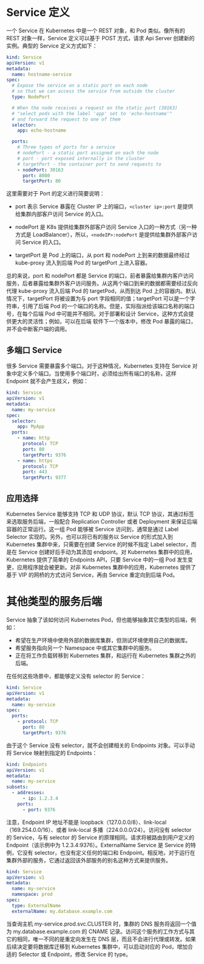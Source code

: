 # Service 定义

一个 Service 在 Kubernetes 中是一个 REST 对象，和 Pod 类似。像所有的 REST 对象一样，Service 定义可以基于 POST 方式，请求 Api Server 创建新的实例。典型的 Service 定义方式如下：

```yml
kind: Service
apiVersion: v1
metadata:
  name: hostname-service
spec:
  # Expose the service on a static port on each node
  # so that we can access the service from outside the cluster
  type: NodePort

  # When the node receives a request on the static port (30163)
  # "select pods with the label 'app' set to 'echo-hostname'"
  # and forward the request to one of them
  selector:
    app: echo-hostname

  ports:
    # Three types of ports for a service
    # nodePort - a static port assigned on each the node
    # port - port exposed internally in the cluster
    # targetPort - the container port to send requests to
    - nodePort: 30163
      port: 8080
      targetPort: 80
```

这里需要对于 Port 的定义进行简要说明：

- port 表示 Service 暴露在 Cluster IP 上的端口，`<cluster ip>:port` 是提供给集群内部客户访问 Service 的入口。

- nodePort 是 K8s 提供给集群外部客户访问 Service 入口的一种方式（另一种方式是 LoadBalancer），所以，`<nodeIP>:nodePort` 是提供给集群外部客户访问 Service 的入口。

- targetPort 是 Pod 上的端口，从 port 和 nodePort 上到来的数据最终经过 kube-proxy 流入到后端 Pod 的 targetPort 上进入容器。

总的来说，port 和 nodePort 都是 Service 的端口，前者暴露给集群内客户访问服务，后者暴露给集群外客户访问服务。从这两个端口到来的数据都需要经过反向代理 kube-proxy 流入后端 Pod 的 targetPod，从而到达 Pod 上的容器内。默认情况下，targetPort 将被设置为与 port 字段相同的值；targetPort 可以是一个字符串，引用了后端 Pod 的一个端口的名称。但是，实际指派给该端口名称的端口号，在每个后端 Pod 中可能并不相同。对于部署和设计 Service，这种方式会提供更大的灵活性；例如，可以在后端 软件下一个版本中，修改 Pod 暴露的端口，并不会中断客户端的调用。

## 多端口 Service

很多 Service 需要暴露多个端口。对于这种情况，Kubernetes 支持在 Service 对象中定义多个端口。当使用多个端口时，必须给出所有端口的名称，这样 Endpoint 就不会产生歧义，例如：

```yml
kind: Service
apiVersion: v1
metadata:
  name: my-service
spec:
  selector:
    app: MyApp
  ports:
    - name: http
      protocol: TCP
      port: 80
      targetPort: 9376
    - name: https
      protocol: TCP
      port: 443
      targetPort: 9377
```

## 应用选择

Kubernetes Service 能够支持 TCP 和 UDP 协议，默认 TCP 协议，其通过标签来选取服务后端，一般配合 Replication Controller 或者 Deployment 来保证后端容器的正常运行。这一组 Pod 能够被 Service 访问到，通常是通过 Label Selector 实现的。另外，也可以将已有的服务以 Service 的形式加入到 Kubernetes 集群中来，只需要在创建 Service 的时候不指定 Label selector，而是在 Service 创建好后手动为其添加 endpoint。对 Kubernetes 集群中的应用，Kubernetes 提供了简单的 Endpoints API，只要 Service 中的一组 Pod 发生变更，应用程序就会被更新。对非 Kubernetes 集群中的应用，Kubernetes 提供了基于 VIP 的网桥的方式访问 Service，再由 Service 重定向到后端 Pod。

# 其他类型的服务后端

Service 抽象了该如何访问 Kubernetes Pod，但也能够抽象其它类型的后端，例如：

- 希望在生产环境中使用外部的数据库集群，但测试环境使用自己的数据库。
- 希望服务指向另一个 Namespace 中或其它集群中的服务。
- 正在将工作负载转移到 Kubernetes 集群，和运行在 Kubernetes 集群之外的后端。

在任何这些场景中，都能够定义没有 selector 的 Service：

```yml
kind: Service
apiVersion: v1
metadata:
  name: my-service
spec:
  ports:
    - protocol: TCP
      port: 80
      targetPort: 9376
```

由于这个 Service 没有 selector，就不会创建相关的 Endpoints 对象。可以手动将 Service 映射到指定的 Endpoints：

```yml
kind: Endpoints
apiVersion: v1
metadata:
  name: my-service
subsets:
  - addresses:
      - ip: 1.2.3.4
    ports:
      - port: 9376
```

注意，Endpoint IP 地址不能是 loopback（127.0.0.0/8）、link-local（169.254.0.0/16）、或者 link-local 多播（224.0.0.0/24）。访问没有 selector 的 Service，与有 selector 的 Service 的原理相同。请求将被路由到用户定义的 Endpoint（该示例中为 1.2.3.4:9376）。ExternalName Service 是 Service 的特例，它没有 selector，也没有定义任何的端口和 Endpoint。相反地，对于运行在集群外部的服务，它通过返回该外部服务的别名这种方式来提供服务。

```yml
kind: Service
apiVersion: v1
metadata:
  name: my-service
  namespace: prod
spec:
  type: ExternalName
  externalName: my.database.example.com
```

当查询主机 my-service.prod.svc.CLUSTER 时，集群的 DNS 服务将返回一个值为 my.database.example.com 的 CNAME 记录。访问这个服务的工作方式与其它的相同，唯一不同的是重定向发生在 DNS 层，而且不会进行代理或转发。如果后续决定要将数据库迁移到 Kubernetes 集群中，可以启动对应的 Pod，增加合适的 Selector 或 Endpoint，修改 Service 的 type。
